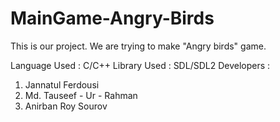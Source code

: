 # MainGame-Angry-Birds

This is our project. We are trying to make "Angry birds" game.

Language Used : C/C++ 
Library Used : SDL/SDL2 
Developers :
1. Jannatul Ferdousi 
2. Md. Tauseef - Ur - Rahman
3. Anirban Roy Sourov



